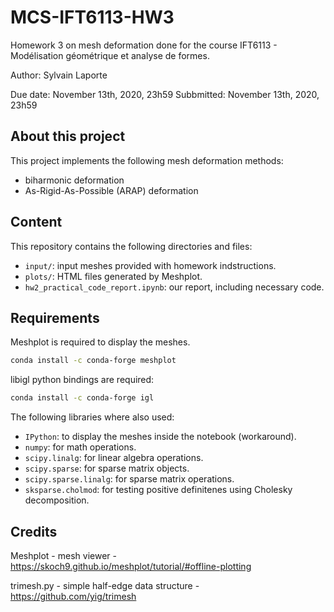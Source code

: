 # MCS-IFT6113-HW3

Homework 3 on mesh deformation done for the course IFT6113 - Modélisation géométrique et analyse de formes.

Author: Sylvain Laporte  

Due date: November 13th, 2020, 23h59
Subbmitted: November 13th, 2020, 23h59

## About this project

This project implements the following mesh deformation methods:

- biharmonic deformation
- As-Rigid-As-Possible (ARAP) deformation

## Content

This repository contains the following directories and files:

- `input/`:  input meshes provided with homework indstructions.
- `plots/`:  HTML files generated by Meshplot.
- `hw2_practical_code_report.ipynb`: our report, including necessary code.

## Requirements

Meshplot is required to display the meshes.

```bash
conda install -c conda-forge meshplot
```

libigl python bindings are required:

```bash
conda install -c conda-forge igl
```

The following libraries where also used:

- `IPython`: to display the meshes inside the notebook (workaround).
- `numpy`: for math operations.
- `scipy.linalg`: for linear algebra operations.
- `scipy.sparse`: for sparse matrix objects.
- `scipy.sparse.linalg`: for sparse matrix operations.
- `sksparse.cholmod`: for testing positive definitenes using Cholesky decomposition.

## Credits

Meshplot - mesh viewer - <https://skoch9.github.io/meshplot/tutorial/#offline-plotting>

trimesh.py - simple half-edge data structure - <https://github.com/yig/trimesh>

